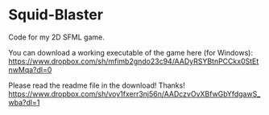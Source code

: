 # Squid-Blaster
Code for my 2D SFML game.

You can download a working executable of the game here (for Windows):
https://www.dropbox.com/sh/mfimb2gndo23c94/AADyRSYBtnPCCkx0StEtnwMqa?dl=0

Please read the readme file in the download! Thanks!
https://www.dropbox.com/sh/voy1fxerr3nj56n/AADczvOvXBfwGbYfdgawS_wba?dl=1
